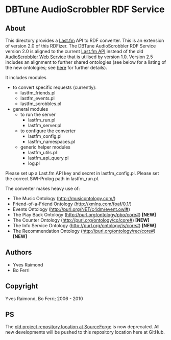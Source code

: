 DBTune AudioScrobbler RDF Service
=================================

About
-----

This directory provides a [Last.fm](http://last.fm) API to RDF converter. This is an extension of version 2.0 of this RDFizer. The DBTune AudioScrobbler RDF Service version 2.0 is aligned to the current [Last.fm API](http://last.fm/api) instead of the old [AudioScrobbler Web Service](http://audioscrobbler.net) that is utilised by version 1.0. Version 2.5 includes an alignment to further shared ontologies (see below for a listing of the new ontologies; see [here](http://smiy.wordpress.com/2011/07/17/semantic-federation-of-music-and-music-related-information-for-establishing-a-personal-music-knowledge-base/) for further details). 

It includes modules

* to convert specific requests (currently):
	* lastfm_friends.pl
	* lastfm_events.pl
	* lastfm_scrobbles.pl
* general modules 
	* to run the server
		* lastfm_run.pl
		* lastfm_server.pl
	* to configure the converter
		* lastfm_config.pl
		* lastfm_namespaces.pl 
	* generic helper modules
		* lastfm_utils.pl
		* lastfm_api_query.pl
		* log.pl

Please set up a Last.fm API key and secret in lastfm_config.pl.
Please set the correct SWI-Prolog path in lastfm_run.pl.	

The converter makes heavy use of:

* The Music Ontology 		(<http://musicontology.com/>)
* Friend-of-a-Friend Ontology 	(<http://xmlns.com/foaf/0.1/>)
* Events Ontology 		(<http://purl.org/NET/c4dm/event.owl#>)
* The Play Back Ontology	(<http://purl.org/ontology/pbo/core#>) **[NEW]**
* The Counter Ontology		(<http://purl.org/ontology/co/core#>) **[NEW]** 
* The Info Service Ontology	(<http://purl.org/ontology/is/core#>) **[NEW]**
* The Recommendation Ontology	(<http://purl.org/ontology/rec/core#>) **[NEW]**

Authors
-------

* Yves Raimond
* Bo Ferri

Copyright
---------

Yves Raimond, Bo Ferri; 2006 - 2010

PS
--

The [old project repository location at SourceForge](http://motools.svn.sourceforge.net/viewvc/motools/lastfm/) is now deprecated. All new developments will be pushed to this repository location here at GitHub.
